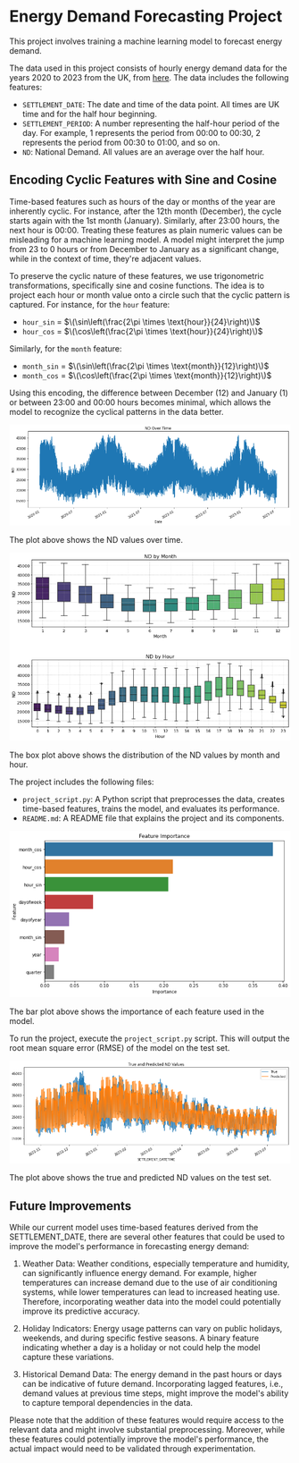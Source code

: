 # Energy Demand Forecasting Project

This project involves training a machine learning model to forecast energy demand.

The data used in this project consists of hourly energy demand data for the years 2020 to 2023 from the UK, from [here](https://data.nationalgrideso.com/demand/historic-demand-data). The data includes the following features:

- `SETTLEMENT_DATE`: The date and time of the data point. All times are UK time and for the half hour beginning.
- `SETTLEMENT_PERIOD`: A number representing the half-hour period of the day. For example, 1 represents the period from 00:00 to 00:30, 2 represents the period from 00:30 to 01:00, and so on.
- `ND`: National Demand. All values are an average over the half hour.

## Encoding Cyclic Features with Sine and Cosine

Time-based features such as hours of the day or months of the year are inherently cyclic. For instance, after the 12th month (December), the cycle starts again with the 1st month (January). Similarly, after 23:00 hours, the next hour is 00:00. Treating these features as plain numeric values can be misleading for a machine learning model. A model might interpret the jump from 23 to 0 hours or from December to January as a significant change, while in the context of time, they're adjacent values.

To preserve the cyclic nature of these features, we use trigonometric transformations, specifically sine and cosine functions. The idea is to project each hour or month value onto a circle such that the cyclic pattern is captured. For instance, for the `hour` feature:

- `hour_sin` = $\(\sin\left(\frac{2\pi \times \text{hour}}{24}\right)\)$
- `hour_cos` = $\(\cos\left(\frac{2\pi \times \text{hour}}{24}\right)\)$

Similarly, for the `month` feature:

- `month_sin` = $\(\sin\left(\frac{2\pi \times \text{month}}{12}\right)\)$
- `month_cos` = $\(\cos\left(\frac{2\pi \times \text{month}}{12}\right)\)$

Using this encoding, the difference between December (12) and January (1) or between 23:00 and 00:00 hours becomes minimal, which allows the model to recognize the cyclical patterns in the data better.

![ND Over Time](images/nd_over_time.png)

The plot above shows the ND values over time.

![ND by Month Corrected](images/nd_by_month_and_hour.png)

The box plot above shows the distribution of the ND values by month and hour.

The project includes the following files:

- `project_script.py`: A Python script that preprocesses the data, creates time-based features, trains the model, and evaluates its performance.
- `README.md`: A README file that explains the project and its components.

![Feature Importance](images/feature_importance.png)

The bar plot above shows the importance of each feature used in the model.

To run the project, execute the `project_script.py` script. This will output the root mean square error (RMSE) of the model on the test set.

![True and Predicted ND Values](images/true_and_predicted_nd_values.png)

The plot above shows the true and predicted ND values on the test set.

## Future Improvements
While our current model uses time-based features derived from the SETTLEMENT_DATE, there are several other features that could be used to improve the model's performance in forecasting energy demand:

1. Weather Data: Weather conditions, especially temperature and humidity, can significantly influence energy demand. For example, higher temperatures can increase demand due to the use of air conditioning systems, while lower temperatures can lead to increased heating use. Therefore, incorporating weather data into the model could potentially improve its predictive accuracy.

2.  Holiday Indicators: Energy usage patterns can vary on public holidays, weekends, and during specific festive seasons. A binary feature indicating whether a day is a holiday or not could help the model capture these variations.

3. Historical Demand Data: The energy demand in the past hours or days can be indicative of future demand. Incorporating lagged features, i.e., demand values at previous time steps, might improve the model's ability to capture temporal dependencies in the data.

Please note that the addition of these features would require access to the relevant data and might involve substantial preprocessing. Moreover, while these features could potentially improve the model's performance, the actual impact would need to be validated through experimentation.
